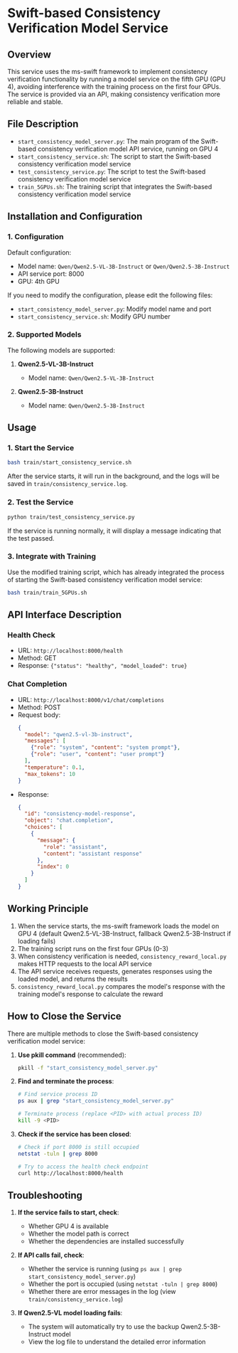 # Swift-based Consistency Verification Model Service

## Overview

This service uses the ms-swift framework to implement consistency verification functionality by running a model service on the fifth GPU (GPU 4), avoiding interference with the training process on the first four GPUs. The service is provided via an API, making consistency verification more reliable and stable.

## File Description

- `start_consistency_model_server.py`: The main program of the Swift-based consistency verification model API service, running on GPU 4
- `start_consistency_service.sh`: The script to start the Swift-based consistency verification model service
- `test_consistency_service.py`: The script to test the Swift-based consistency verification model service
- `train_5GPUs.sh`: The training script that integrates the Swift-based consistency verification model service

## Installation and Configuration

### 1. Configuration

Default configuration:

- Model name: `Qwen/Qwen2.5-VL-3B-Instruct` or `Qwen/Qwen2.5-3B-Instruct`
- API service port: 8000
- GPU: 4th GPU

If you need to modify the configuration, please edit the following files:

- `start_consistency_model_server.py`: Modify model name and port
- `start_consistency_service.sh`: Modify GPU number

### 2. Supported Models

The following models are supported:

1. **Qwen2.5-VL-3B-Instruct**

   - Model name: `Qwen/Qwen2.5-VL-3B-Instruct`
2. **Qwen2.5-3B-Instruct**

   - Model name: `Qwen/Qwen2.5-3B-Instruct`

## Usage

### 1. Start the Service

```bash
bash train/start_consistency_service.sh
```

After the service starts, it will run in the background, and the logs will be saved in `train/consistency_service.log`.

### 2. Test the Service

```bash
python train/test_consistency_service.py
```

If the service is running normally, it will display a message indicating that the test passed.

### 3. Integrate with Training

Use the modified training script, which has already integrated the process of starting the Swift-based consistency verification model service:

```bash
bash train/train_5GPUs.sh
```

## API Interface Description

### Health Check

- URL: `http://localhost:8000/health`
- Method: GET
- Response: `{"status": "healthy", "model_loaded": true}`

### Chat Completion

- URL: `http://localhost:8000/v1/chat/completions`
- Method: POST
- Request body:
  ```json
  {
    "model": "qwen2.5-vl-3b-instruct",
    "messages": [
      {"role": "system", "content": "system prompt"},
      {"role": "user", "content": "user prompt"}
    ],
    "temperature": 0.1,
    "max_tokens": 10
  }
  ```
- Response:
  ```json
  {
    "id": "consistency-model-response",
    "object": "chat.completion",
    "choices": [
      {
        "message": {
          "role": "assistant",
          "content": "assistant response"
        },
        "index": 0
      }
    ]
  }
  ```

## Working Principle

1. When the service starts, the ms-swift framework loads the model on GPU 4 (default Qwen2.5-VL-3B-Instruct, fallback Qwen2.5-3B-Instruct if loading fails)
2. The training script runs on the first four GPUs (0-3)
3. When consistency verification is needed, `consistency_reward_local.py` makes HTTP requests to the local API service
4. The API service receives requests, generates responses using the loaded model, and returns the results
5. `consistency_reward_local.py` compares the model's response with the training model's response to calculate the reward

## How to Close the Service

There are multiple methods to close the Swift-based consistency verification model service:

1. **Use pkill command** (recommended):

   ```bash
   pkill -f "start_consistency_model_server.py"
   ```
2. **Find and terminate the process**:

   ```bash
   # Find service process ID
   ps aux | grep "start_consistency_model_server.py"

   # Terminate process (replace <PID> with actual process ID)
   kill -9 <PID>
   ```
3. **Check if the service has been closed**:

   ```bash
   # Check if port 8000 is still occupied
   netstat -tuln | grep 8000

   # Try to access the health check endpoint
   curl http://localhost:8000/health
   ```

## Troubleshooting

1. **If the service fails to start, check**:

   - Whether GPU 4 is available
   - Whether the model path is correct
   - Whether the dependencies are installed successfully
2. **If API calls fail, check**:

   - Whether the service is running (using `ps aux | grep start_consistency_model_server.py`)
   - Whether the port is occupied (using `netstat -tuln | grep 8000`)
   - Whether there are error messages in the log (view `train/consistency_service.log`)
3. **If Qwen2.5-VL model loading fails**:

   - The system will automatically try to use the backup Qwen2.5-3B-Instruct model
   - View the log file to understand the detailed error information
